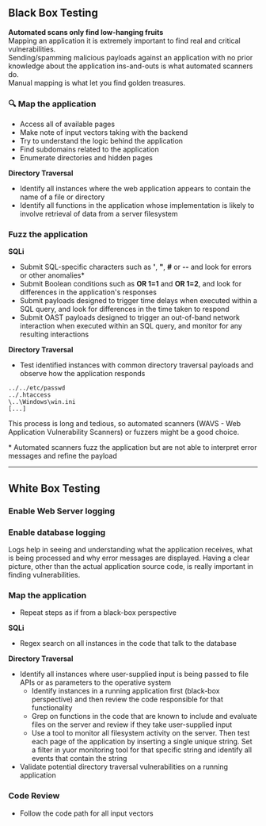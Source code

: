 ## **Black Box Testing**

**Automated scans only find low-hanging fruits**  
Mapping an application it is extremely important to find real and critical vulnerabilities.  
Sending/spamming malicious payloads against an application with no prior knowledge about the application ins-and-outs is what automated scanners do.  
Manual mapping is what let you find golden treasures. 

### :mag: **Map the application**
- Access all of available pages
- Make note of input vectors taking with the backend
- Try to understand the logic behind the application
- Find subdomains related to the application
- Enumerate directories and hidden pages

**Directory Traversal**
- Identify all instances where the web application appears to contain the name of a file or directory
- Identify all functions in the application whose implementation is likely to involve retrieval of data from a server filesystem

### **Fuzz the application**

**SQLi**
- Submit SQL-specific characters such as **'**, **"**, **#** or **--** and look for errors or other anomalies*
- Submit Boolean conditions such as **OR 1=1** and **OR 1=2**, and look for differences in the application's responses
- Submit payloads designed to trigger time delays when executed within a SQL query, and look for differences in the time taken to respond
- Submit OAST payloads designed to trigger an out-of-band network interaction when executed within an SQL query, and monitor for any resulting interactions

**Directory Traversal**
- Test identified instances with common directory traversal payloads and observe how the application responds
```
../../etc/passwd
../.htaccess
\..\Windows\win.ini
[...]
```
This process is long and tedious, so automated scanners (WAVS - Web Application Vulnerability Scanners) or fuzzers might be a good choice.

\* Automated scanners fuzz the application but are not able to interpret error messages and refine the payload

____

## **White Box Testing**

### **Enable Web Server logging**
### **Enable database logging**

Logs help in seeing and understanding what the application receives, what is being processed and why error messages are displayed. Having a clear picture, other than the actual application source code, is really important in finding vulnerabilities.  

### **Map the application**
- Repeat steps as if from a black-box perspective


**SQLi**
- Regex search on all instances in the code that talk to the database


**Directory Traversal**
- Identify all instances where user-supplied input is being passed to file APIs or as parameters to the operative system
    - Identify instances in a running application first (black-box perspective) and then review the code responsible for that functionality
    - Grep on functions in the code that are known to include and evaluate files on the server and review if they take user-supplied input
    - Use a tool to monitor all filesystem activity on the server. Then test each page of the application by inserting a single unique string. Set a filter in yuor monitoring tool for that specific string and identify all events that contain the string
- Validate potential directory traversal vulnerabilities on a running application

### **Code Review**
- Follow the code path for all input vectors